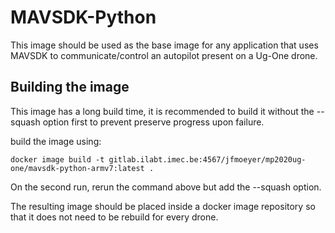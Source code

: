 # MAVSDK-Python

This image should be used as the base image for any application that uses MAVSDK to communicate/control an autopilot present on a Ug-One drone.

## Building the image

This image has a long build time, it is recommended to build it without the --squash option first to prevent preserve progress upon failure.

build the image using:

```language=bash
docker image build -t gitlab.ilabt.imec.be:4567/jfmoeyer/mp2020ug-one/mavsdk-python-armv7:latest .
```

On the second run, rerun the command above but add the --squash option.

The resulting image should be placed inside a docker image repository so that it does not need to be rebuild for every drone.
